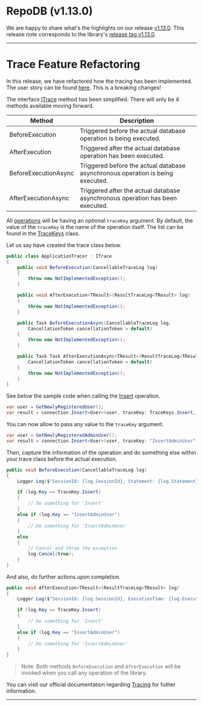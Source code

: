 # RepoDB (v1.13.0)

We are happy to share what's the highlights on our release [v1.13.0](https://www.nuget.org/packages/RepoDb/1.13.0). This release note corresponds to the library's [release tag v1.13.0](https://github.com/mikependon/RepoDB/releases/tag/v1.13.0).

---

# Trace Feature Refactoring

In this release, we have refactored how the tracing has been implemented. The user story can be found [here](https://github.com/mikependon/RepoDB/issues/941). This is a breaking changes!

The interface [ITrace](https://repodb.net/interface/itrace) method has been simplified. There will only be 4 methods available moving forward.

| Method  | Description |
| ------------- | ------------- |
| BeforeExecution | Triggered before the actual database operation is being executed. |
| AfterExecution | Triggered after the actual database operation has been executed. |
| BeforeExecutionAsync | Triggered before the actual database asynchronous operation is being executed. |
| AfterExecutionAsync | Triggered after the actual database asynchronous operation has been executed. |

All [operations](https://repodb.net/operation) will be having an optional `traceKey` argument. By default, the value of the `traceKey` is the name of the operation itself. The list can be found in the [TraceKeys](https://github.com/mikependon/RepoDB/blob/master/RepoDb.Core/RepoDb/Trace/TraceKeys.cs) class.

Let us say have created the trace class below.

```csharp
public class ApplicationTracer : ITrace
{
    public void BeforeExecution(CancellableTraceLog log)
    {
        throw new NotImplementedException();
    }

    public void AfterExecution<TResult>(ResultTraceLog<TResult> log)
    {
        throw new NotImplementedException();
    }

    public Task BeforeExecutionAsync(CancellableTraceLog log,
        CancellationToken cancellationToken = default)
    {
        throw new NotImplementedException();
    }

    public Task Task AfterExecutionAsync<TResult>(ResultTraceLog<TResult> log,
        CancellationToken cancellationToken = default)
    {
        throw new NotImplementedException();
    }
}
```

See below the sample code when calling the [Insert](https://repodb.net/operation/insert) operation.

```csharp
var user = GetNewlyRegisteredUser();
var result = connection.Insert<User>(user, traceKey: TraceKeys.Insert, trace: new ApplicationTracer());
```

You can now allow to pass any value to the `traceKey` argument.

```csharp
var user = GetNewlyRegisteredAdminUser();
var result = connection.Insert<User>(user, traceKey: "InsertAdminUser", trace: new ApplicationTracer());
```

Then, capture the information of the operation and do something else within your trace class before the actual execution.

```csharp
public void BeforeExecution(CancellableTraceLog log)
{
    Logger.Log($"SessionId: {log.SessionId}, Statement: {log.Statement}, Parameters: {log.Parameter.AsJson()}")

    if (log.Key == TraceKey.Insert)
    {
        // Do something for 'Insert'
    }
    else if (log.Key == "InsertAdminUser")
    {
        // Do something for 'InsertAdminUser'
    }
    else
    {
        // Cancel and throw the exception
        log.Cancel(true);
    }
}
```

And also, do further actions upon completion.

```csharp
public void AfterExecution<TResult>(ResultTraceLog<TResult> log)
{
    Logger.Log($"SessionId: {log.SessionId}, ExecutionTime: {log.ExecutionTime.TotalMilliseconds}, Result: {log.Result.AsJson()}")

    if (log.Key == TraceKey.Insert)
    {
        // Do something for 'Insert'
    }
    else if (log.Key == "InsertAdminUser")
    {
        // Do something for 'InsertAdminUser'
    }
}
```

> Note: Both methods `BeforeExecution` and `AfterExecution` will be invoked when you call any operation of the library.

You can visit our official documentation regarding [Tracing](https://repodb.net/feature/tracing) for futher information.

---

